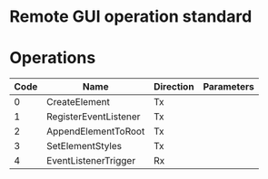 # Remote GUI operation standard

# Operations
| Code | Name                  | Direction | Parameters |
| ---- | --------------------- | --------- | ---------- |
| 0    | CreateElement         | Tx        | 
| 1    | RegisterEventListener | Tx        |
| 2    | AppendElementToRoot   | Tx        |
| 3    | SetElementStyles      | Tx        |
| 4    | EventListenerTrigger  | Rx        |